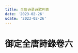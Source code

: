 ```yaml
---
title: 全唐诗录诗歌列表
date: '2023-02-26'
udate: '2023-02-26'
---
```

# 御定全唐詩錄卷六

<PoemList :list="poems" :authorMap="authorMap" />


<script setup>
const chapter = '卷六';
import poems from '/data/qtsl/卷六/poems.json'
import authorMap from '/data/qtsl/卷六/author.json'
</script>
